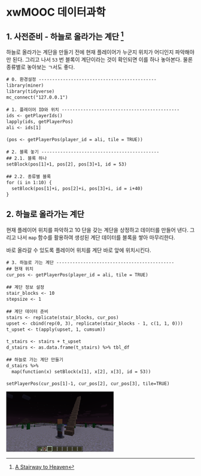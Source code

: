 # xwMOOC 데이터과학




## 1. 사전준비 - 하늘로 올라가는 계단 [^minecraft-stairs]

[^minecraft-stairs]: [A Stairway to Heaven](https://ropenscilabs.github.io/miner_book/a-stairway-to-heaven.html)

하늘로 올라가는 계단을 만들기 전에 현재 플레이어가 누군지 위치가 어디인지 파악해야만 된다.
그리고 나서 `53` 번 블록이 계단이라는 것이 확인되면 이를 하나 놓아본다.
물론 종류별로 놓아보는 ㄱ서도 좋다.


~~~{.r}
# 0. 환경설정 --------------------------------------------
library(miner)
library(tidyverse)
mc_connect("127.0.0.1")

# 1. 플레이어 ID와 위치 --------------------------------------------
ids <- getPlayerIds()
lapply(ids, getPlayerPos)
ali <- ids[1]

(pos <- getPlayerPos(player_id = ali, tile = TRUE))

# 2. 블록 놓기 --------------------------------------------
## 2.1. 블록 하나 
setBlock(pos[1]+1, pos[2], pos[3]+1, id = 53)

## 2.2. 종류별 블록
for (i in 1:10) {
  setBlock(pos[1]+i, pos[2]+i, pos[3]+i, id = i+40)
}
~~~

## 2. 하늘로 올라가는 계단

현재 플레이어 위치를 파악하고 10 단을 갖는 계단을 상정하고 데이터를 만들어 낸다.
그리고 나서 `map` 함수를 활용하여 생성된 계단 데이터를 블록을 쌓아 마무리한다.

바로 올라갈 수 있도록 플레이어 위치를 계단 바로 앞에 위치시킨다.


~~~{.r}
# 3. 하늘로 가는 계단 --------------------------------------------
## 현재 위치
cur_pos <- getPlayerPos(player_id = ali, tile = TRUE)

## 계단 정보 설정
stair_blocks <- 10
stepsize <- 1

## 계단 데이터 준비
stairs <- replicate(stair_blocks, cur_pos)
upset <- cbind(rep(0, 3), replicate(stair_blocks - 1, c(1, 1, 0)))
t_upset <- t(apply(upset, 1, cumsum))

t_stairs <- stairs + t_upset
d_stairs <- as.data.frame(t_stairs) %>% tbl_df

## 하늘로 가는 계단 만들기
d_stairs %>% 
  map(function(x) setBlock(x[1], x[2], x[3], id = 53))

setPlayerPos(cur_pos[1]-1, cur_pos[2], cur_pos[3], tile=TRUE)
~~~

<img src="fig/minecraft-stairs.png" alt="마인크래프트 계단" width="57%" />
